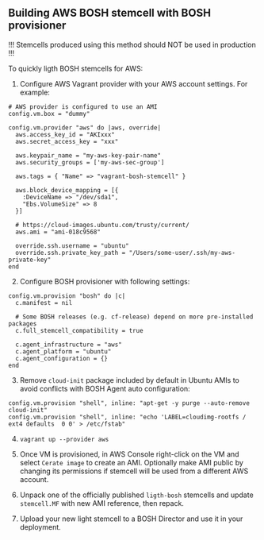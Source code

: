 ## Building AWS BOSH stemcell with BOSH provisioner

!!! Stemcells produced using this method should NOT be used in production !!!

To quickly ligth BOSH stemcells for AWS:

1. Configure AWS Vagrant provider with your AWS account settings. For example:

```
# AWS provider is configured to use an AMI
config.vm.box = "dummy"

config.vm.provider "aws" do |aws, override|
  aws.access_key_id = "AKIxxx"
  aws.secret_access_key = "xxx"

  aws.keypair_name = "my-aws-key-pair-name"
  aws.security_groups = ['my-aws-sec-group']

  aws.tags = { "Name" => "vagrant-bosh-stemcell" }

  aws.block_device_mapping = [{
    :DeviceName => "/dev/sda1",
    "Ebs.VolumeSize" => 8
  }]

  # https://cloud-images.ubuntu.com/trusty/current/
  aws.ami = "ami-018c9568"

  override.ssh.username = "ubuntu"
  override.ssh.private_key_path = "/Users/some-user/.ssh/my-aws-private-key"
end
```

2. Configure BOSH provisioner with following settings:

```
config.vm.provision "bosh" do |c|
  c.manifest = nil

  # Some BOSH releases (e.g. cf-release) depend on more pre-installed packages
  c.full_stemcell_compatibility = true

  c.agent_infrastructure = "aws"
  c.agent_platform = "ubuntu"
  c.agent_configuration = {}
end
```

3. Remove `cloud-init` package included by default in Ubuntu AMIs 
   to avoid conflicts with BOSH Agent auto configuration:

```
config.vm.provision "shell", inline: "apt-get -y purge --auto-remove cloud-init"
config.vm.provision "shell", inline: "echo 'LABEL=cloudimg-rootfs /  ext4 defaults  0 0' > /etc/fstab"
```

4. `vagrant up --provider aws`

5. Once VM is provisioned, in AWS Console right-click on the VM and select `Cerate image` to create an AMI.
   Optionally make AMI public by changing its permissions if stemcell will be used from a different AWS account.

6. Unpack one of the officially published `ligth-bosh` stemcells and
   update `stemcell.MF` with new AMI reference, then repack.

7. Upload your new light stemcell to a BOSH Director and use it in your deployment.
